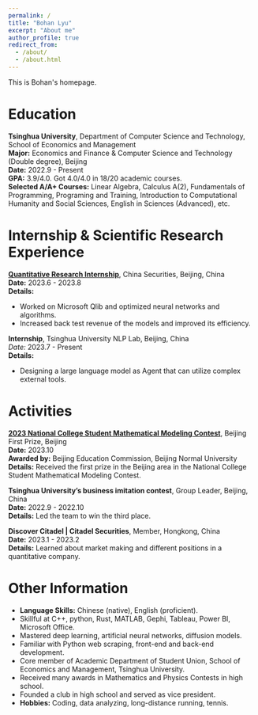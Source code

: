 ```yaml
---
permalink: /
title: "Bohan Lyu"
excerpt: "About me"
author_profile: true
redirect_from: 
  - /about/
  - /about.html
---
```


This is Bohan's homepage.

# Education

**Tsinghua University**, Department of Computer Science and Technology, School of Economics and Management  
**Major:** Economics and Finance & Computer Science and Technology (Double degree), Beijing  
**Date:** 2022.9 - Present  
**GPA:** 3.9/4.0. Got 4.0/4.0 in 18/20 academic courses.  
**Selected A/A+ Courses:** Linear Algebra, Calculus A(2), Fundamentals of Programming, Programing and Training, Introduction to Computational Humanity and Social Sciences, English in Sciences (Advanced), etc.

# Internship & Scientific Research Experience

**[Quantitative Research Internship](/lyubh.cn/files/itern@china_securities.pdf)**, China Securities, Beijing, China  
**Date:** 2023.6 - 2023.8  
**Details:**  
- Worked on Microsoft Qlib and optimized neural networks and algorithms.
- Increased back test revenue of the models and improved its efficiency.

**Internship**, Tsinghua University NLP Lab, Beijing, China  
*Date:* 2023.7 - Present  
**Details:**  
- Designing a large language model as Agent that can utilize complex external tools.

# Activities

**[2023 National College Student Mathematical Modeling Contest](/lyubh.cn/files/MMC_CN@2023)**, Beijing First Prize, Beijing  
**Date:** 2023.10  
**Awarded by:** Beijing Education Commission, Beijing Normal University  
**Details:** Received the first prize in the Beijing area in the National College Student Mathematical Modeling Contest.

**Tsinghua University’s business imitation contest**, Group Leader, Beijing, China  
**Date:** 2022.9 - 2022.10  
**Details:** Led the team to win the third place.

**Discover Citadel | Citadel Securities**, Member, Hongkong, China  
**Date:** 2023.1 - 2023.2  
**Details:** Learned about market making and different positions in a quantitative company.

# Other Information

- **Language Skills:** Chinese (native), English (proficient).
- Skillful at C++, python, Rust, MATLAB, Gephi, Tableau, Power BI, Microsoft Office.
- Mastered deep learning, artificial neural networks, diffusion models.
- Familiar with Python web scraping, front-end and back-end development.
- Core member of Academic Department of Student Union, School of Economics and Management, Tsinghua University.
- Received many awards in Mathematics and Physics Contests in high school.
- Founded a club in high school and served as vice president.
- **Hobbies:** Coding, data analyzing, long-distance running, tennis.
